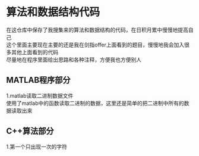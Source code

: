 # 算法和数据结构代码 
  在这仓库中保存了我搜集来的算法和数据结构的代码，在日积月累中慢慢地提高自己<br>
  这个里面主要现在主要的还是我在剑指offer上面看到的题目，慢慢地我会加入很多其他上面看到的代码<br>
  尽量地在程序里面给出思路和各种注释，方便我也方便别人<br>
## MATLAB程序部分
1.matlab读取二进制数据文件<br>
  使用了matlab中的函数读取二进制的数据，这里还是简单的把二进制中所有的数据读取出来<br>
## C++算法部分
1.第一个只出现一次的字符<br>


